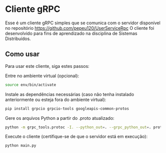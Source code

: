 # Cliente gRPC
Esse é um cliente gRPC simples que se comunica com o servidor disponível no repositório https://github.com/pepeu120/UserServiceRpc
O cliente foi desenvolvido para fins de aprendizado na disciplina de Sistemas Distribuídos.

## Como usar
Para usar este cliente, siga estes passos:

Entre no ambiente virtual (opcional):
``` bash
source env/bin/activate
```

Instale as dependências necessárias (caso não tenha instalado anteriormente ou esteja fora do ambiente virtual):
``` bash
pip install grpcio grpcio-tools googleapis-common-protos
```

Gere os arquivos Python a partir do .proto atualizado:
``` bash
python -m grpc_tools.protoc -I. --python_out=. --grpc_python_out=. proto/user.proto
```

Execute o cliente (certifique-se de que o servidor está em execução):
``` bash
python main.py
```

